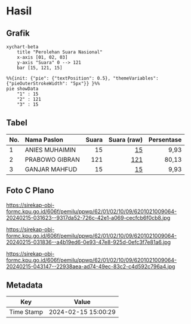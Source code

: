 # Hasil

## Grafik

```mermaid
xychart-beta
    title "Perolehan Suara Nasional"
    x-axis [01, 02, 03]
    y-axis "Suara" 0 --> 121
    bar [15, 121, 15]
```

```mermaid
%%{init: {"pie": {"textPosition": 0.5}, "themeVariables": {"pieOuterStrokeWidth": "5px"}} }%%
pie showData
    "1" : 15
    "2" : 121
    "3" : 15
```

## Tabel

| No. | Nama Paslon    | Suara | Suara (raw) | Persentase |
|:--- |:-------------- | -----:| -----------:| ----------:|
| 1   | ANIES MUHAIMIN | 15    | [15][p-1]   | 9,93       |
| 2   | PRABOWO GIBRAN | 121   | [121][p-2]  | 80,13      |
| 3   | GANJAR MAHFUD  | 15    | [15][p-3]   | 9,93       |


[p-1]: https://github.com/gigit-pemilu/pemilu-2024/blob/main/pilpres/hitung-suara/sub/62-kalimantan-tengah/sub/01-kotawaringin-barat/sub/02-arut-selatan/sub/1009-baru/sub/064-tps/sub/paslon-1.txt
[p-2]: https://github.com/gigit-pemilu/pemilu-2024/blob/main/pilpres/hitung-suara/sub/62-kalimantan-tengah/sub/01-kotawaringin-barat/sub/02-arut-selatan/sub/1009-baru/sub/064-tps/sub/paslon-2.txt
[p-3]: https://github.com/gigit-pemilu/pemilu-2024/blob/main/pilpres/hitung-suara/sub/62-kalimantan-tengah/sub/01-kotawaringin-barat/sub/02-arut-selatan/sub/1009-baru/sub/064-tps/sub/paslon-3.txt

## Foto C Plano

https://sirekap-obj-formc.kpu.go.id/606f/pemilu/ppwp/62/01/02/10/09/6201021009064-20240215-031623--9317da52-726c-42e1-a069-cecfcb6f0cb8.jpg

https://sirekap-obj-formc.kpu.go.id/606f/pemilu/ppwp/62/01/02/10/09/6201021009064-20240215-031836--a4b19ed6-0e93-47e8-925d-0efc3f7e81a6.jpg

https://sirekap-obj-formc.kpu.go.id/606f/pemilu/ppwp/62/01/02/10/09/6201021009064-20240215-043147--22938aea-ad74-49ec-83c2-c4d592c796a4.jpg


## Metadata

| Key        | Value               |
| ---------- | ------------------- |
| Time Stamp | 2024-02-15 15:00:29 |



